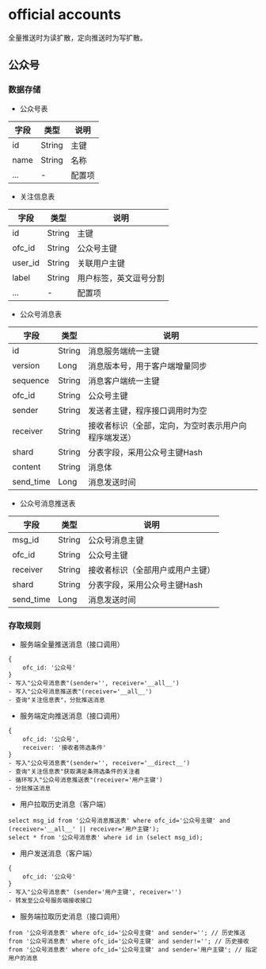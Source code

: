 # official accounts

全量推送时为读扩散，定向推送时为写扩散。

## 公众号

### 数据存储

- 公众号表

| 字段 | 类型 | 说明 |
| ---- | ---- | ---- |
| id | String | 主键 |
| name | String | 名称 |
| ... | - | 配置项 |

- 关注信息表

| 字段 | 类型 | 说明 |
| ---- | ---- | ---- |
| id | String | 主键 |
| ofc_id | String | 公众号主键 |
| user_id | String | 关联用户主键 |
| label | String | 用户标签，英文逗号分割 |
| ... | - | 配置项 |

- 公众号消息表

| 字段 | 类型 | 说明 |
| ---- | ---- | ---- |
| id | String | 消息服务端统一主键 |
| version | Long | 消息版本号，用于客户端增量同步 |
| sequence | String | 消息客户端统一主键 |
| ofc_id | String | 公众号主键 |
| sender | String | 发送者主键，程序接口调用时为空 |
| receiver | String | 接收者标识（全部，定向，为空时表示用户向程序端发送） |
| shard | String | 分表字段，采用公众号主键Hash |
| content | String | 消息体 |
| send_time | Long | 消息发送时间 |

- 公众号消息推送表

| 字段 | 类型 | 说明 |
| ---- | ---- | ---- |
| msg_id | String | 公众号消息主键 |
| ofc_id | String | 公众号主键 |
| receiver | String | 接收者标识（全部用户或用户主键） |
| shard | String | 分表字段，采用公众号主键Hash |
| send_time | Long | 消息发送时间 |

### 存取规则

- 服务端全量推送消息（接口调用）
```
{
    ofc_id: '公众号'
}
- 写入"公众号消息表"(sender='', receiver='__all__')
- 写入"公众号消息推送表"(receiver='__all__')
- 查询"关注信息表"，分批推送消息
```
- 服务端定向推送消息（接口调用）
```
{
    ofc_id: '公众号',
    receiver: '接收者筛选条件'
}
- 写入"公众号消息表"(sender='', receiver='__direct__')
- 查询"关注信息表"获取满足条筛选条件的关注者
- 循环写入"公众号消息推送表"(receiver='用户主键')
- 分批推送消息
```
- 用户拉取历史消息（客户端）
```
select msg_id from '公众号消息推送表' where ofc_id='公众号主键' and (receiver='__all__' || receiver='用户主键');
select * from '公众号消息表' where id in (select msg_id);
```
- 用户发送消息（客户端）
```
{
    ofc_id: '公众号'
}
- 写入"公众号消息表" (sender='用户主键', receiver='')
- 转发至公众号服务端接收接口
```
- 服务端拉取历史消息（接口调用）
```
from '公众号消息表' where ofc_id='公众号主键' and sender=''; // 历史推送
from '公众号消息表' where ofc_id='公众号主键' and sender!=''; // 历史接收
from '公众号消息表' where ofc_id='公众号主键' and sender='用户主键'; // 指定用户的消息
```
